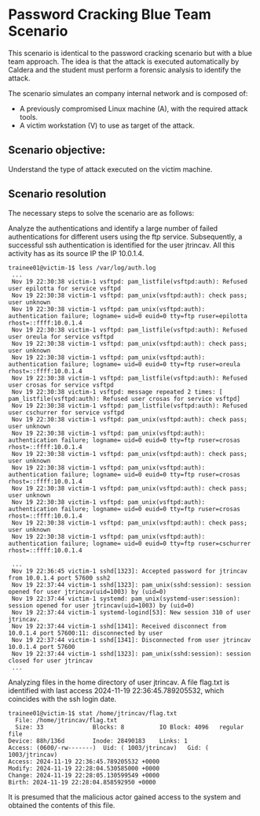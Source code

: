# Password Cracking Blue Team Scenario
This scenario is identical to the password cracking scenario but with a blue team approach. 
The idea is that the attack is executed automatically by Caldera and the student must perform 
a forensic analysis to identify the attack.

The scenario simulates an company internal network and is composed of:

+ A previously compromised Linux machine (A), with the required attack
  tools.
+ A victim workstation (V) to use as target of the attack.

## Scenario objective:
Understand the type of attack executed on the victim machine.


## Scenario resolution
The necessary steps to solve the scenario are as follows:

Analyze the authentications and identify a large number of failed authentications for different users using the ftp service. Subsequently, a successful ssh authentication is identified for the user jtrincav. All this activity has as its source IP the IP 10.0.1.4.

 ```console
 trainee01@victim-1$ less /var/log/auth.log
  ...
  Nov 19 22:30:38 victim-1 vsftpd: pam_listfile(vsftpd:auth): Refused user epilotta for service vsftpd
  Nov 19 22:30:38 victim-1 vsftpd: pam_unix(vsftpd:auth): check pass; user unknown
  Nov 19 22:30:38 victim-1 vsftpd: pam_unix(vsftpd:auth): authentication failure; logname= uid=0 euid=0 tty=ftp ruser=epilotta rhost=::ffff:10.0.1.4 
  Nov 19 22:30:38 victim-1 vsftpd: pam_listfile(vsftpd:auth): Refused user oreula for service vsftpd
  Nov 19 22:30:38 victim-1 vsftpd: pam_unix(vsftpd:auth): check pass; user unknown
  Nov 19 22:30:38 victim-1 vsftpd: pam_unix(vsftpd:auth): authentication failure; logname= uid=0 euid=0 tty=ftp ruser=oreula rhost=::ffff:10.0.1.4 
  Nov 19 22:30:38 victim-1 vsftpd: pam_listfile(vsftpd:auth): Refused user crosas for service vsftpd
  Nov 19 22:30:38 victim-1 vsftpd: message repeated 2 times: [ pam_listfile(vsftpd:auth): Refused user crosas for service vsftpd]
  Nov 19 22:30:38 victim-1 vsftpd: pam_listfile(vsftpd:auth): Refused user cschurrer for service vsftpd
  Nov 19 22:30:38 victim-1 vsftpd: pam_unix(vsftpd:auth): check pass; user unknown
  Nov 19 22:30:38 victim-1 vsftpd: pam_unix(vsftpd:auth): authentication failure; logname= uid=0 euid=0 tty=ftp ruser=crosas rhost=::ffff:10.0.1.4 
  Nov 19 22:30:38 victim-1 vsftpd: pam_unix(vsftpd:auth): check pass; user unknown
  Nov 19 22:30:38 victim-1 vsftpd: pam_unix(vsftpd:auth): authentication failure; logname= uid=0 euid=0 tty=ftp ruser=crosas rhost=::ffff:10.0.1.4 
  Nov 19 22:30:38 victim-1 vsftpd: pam_unix(vsftpd:auth): check pass; user unknown
  Nov 19 22:30:38 victim-1 vsftpd: pam_unix(vsftpd:auth): authentication failure; logname= uid=0 euid=0 tty=ftp ruser=crosas rhost=::ffff:10.0.1.4 
  Nov 19 22:30:38 victim-1 vsftpd: pam_unix(vsftpd:auth): check pass; user unknown
  Nov 19 22:30:38 victim-1 vsftpd: pam_unix(vsftpd:auth): authentication failure; logname= uid=0 euid=0 tty=ftp ruser=cschurrer rhost=::ffff:10.0.1.4 
  
  ...
  Nov 19 22:36:45 victim-1 sshd[1323]: Accepted password for jtrincav from 10.0.1.4 port 57600 ssh2
  Nov 19 22:37:44 victim-1 sshd[1323]: pam_unix(sshd:session): session opened for user jtrincav(uid=1003) by (uid=0)
  Nov 19 22:37:44 victim-1 systemd: pam_unix(systemd-user:session): session opened for user jtrincav(uid=1003) by (uid=0)
  Nov 19 22:37:44 victim-1 systemd-logind[53]: New session 310 of user jtrincav.
  Nov 19 22:37:44 victim-1 sshd[1341]: Received disconnect from 10.0.1.4 port 57600:11: disconnected by user
  Nov 19 22:37:44 victim-1 sshd[1341]: Disconnected from user jtrincav 10.0.1.4 port 57600
  Nov 19 22:37:44 victim-1 sshd[1323]: pam_unix(sshd:session): session closed for user jtrincav
  ...
  ```

Analyzing files in the home directory of user jtrincav. A file flag.txt is identified with last access 2024-11-19 22:36:45.789205532, which coincides with the ssh login date.

  ```console
  trainee01@victim-1$ stat /home/jtrincav/flag.txt 
    File: /home/jtrincav/flag.txt
    Size: 33              Blocks: 8          IO Block: 4096   regular file
  Device: 88h/136d        Inode: 28490183    Links: 1
  Access: (0600/-rw-------)  Uid: ( 1003/jtrincav)   Gid: ( 1003/jtrincav)
  Access: 2024-11-19 22:36:45.789205532 +0000
  Modify: 2024-11-19 22:28:04.530585000 +0000
  Change: 2024-11-19 22:28:05.130599549 +0000
  Birth: 2024-11-19 22:28:04.858592950 +0000
  ```
It is presumed that the malicious actor gained access to the system and obtained the contents of this file.


